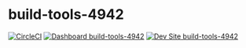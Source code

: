# build-tools-4942

[![CircleCI](https://circleci.com/gh/pantheon-ci-bot/build-tools-4942.svg?style=shield)](https://circleci.com/gh/pantheon-ci-bot/build-tools-4942)
[![Dashboard build-tools-4942](https://img.shields.io/badge/dashboard-build_tools_4942-yellow.svg)](https://dashboard.pantheon.io/sites/3559c5a6-7e4a-4cc6-8cf6-58a55d5d0771#dev/code)
[![Dev Site build-tools-4942](https://img.shields.io/badge/site-build_tools_4942-blue.svg)](http://dev-build-tools-4942.pantheonsite.io/)